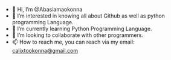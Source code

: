 - 👋 Hi, I’m @Abasiamaokonna
- 👀 I’m interested in knowing all about Github as well as python programming Language.
- 🌱 I’m currently learning Python Programming Language.
- 💞️ I’m looking to collaborate with other programmers.
- 📫 How to reach me, you can reach via my email: calixtookonna@gmail.com

<!---
Abasiamaokonna/Abasiamaokonna is a ✨ special ✨ repository because its `README.md` (this file) appears on your GitHub profile.
You can click the Preview link to take a look at your changes.
--->
